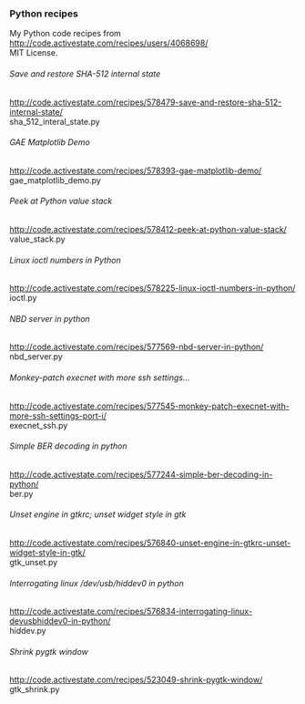 ### Python recipes
My Python code recipes from http://code.activestate.com/recipes/users/4068698/  
MIT License.

###### Save and restore SHA-512 internal state
http://code.activestate.com/recipes/578479-save-and-restore-sha-512-internal-state/  
sha_512_interal_state.py

###### GAE Matplotlib Demo
http://code.activestate.com/recipes/578393-gae-matplotlib-demo/  
gae_matplotlib_demo.py

###### Peek at Python value stack

http://code.activestate.com/recipes/578412-peek-at-python-value-stack/  
value_stack.py

###### Linux ioctl numbers in Python
http://code.activestate.com/recipes/578225-linux-ioctl-numbers-in-python/  
ioctl.py

###### NBD server in python
http://code.activestate.com/recipes/577569-nbd-server-in-python/  
nbd_server.py

###### Monkey-patch execnet with more ssh settings...
http://code.activestate.com/recipes/577545-monkey-patch-execnet-with-more-ssh-settings-port-i/  
execnet_ssh.py

###### Simple BER decoding in python
http://code.activestate.com/recipes/577244-simple-ber-decoding-in-python/  
ber.py

###### Unset engine in gtkrc; unset widget style in gtk
http://code.activestate.com/recipes/576840-unset-engine-in-gtkrc-unset-widget-style-in-gtk/  
gtk_unset.py

###### Interrogating linux /dev/usb/hiddev0 in python
http://code.activestate.com/recipes/576834-interrogating-linux-devusbhiddev0-in-python/  
hiddev.py

###### Shrink pygtk window
http://code.activestate.com/recipes/523049-shrink-pygtk-window/  
gtk_shrink.py
